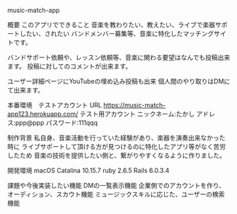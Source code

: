 music-match-app

概要
このアプリでできること
音楽を教わりたい、教えたい、ライブで楽器サポートしたい、されたい
バンドメンバー募集等、音楽に特化したマッチングサイトです。

バンドサポート依頼や、レッスン依頼等、音楽に関わる要望はなんでも投稿出来ます。
投稿に対してのコメントが出来ます。

ユーザー詳細ページにYouTubeの埋め込み投稿も出来
個人間のやり取りはDMにて出来ます。

本番環境　テストアカウント
URL	https://music-match-app123.herokuapp.com/
テスト用アカウント	ニックネーム:たかし アドレス:ppp@ppp パスワード:111qqq

制作背景
私自身、音楽活動を行っていた経験があり、楽器を演奏出来なかった時に
ライブサポートして頂ける方が見つけるのに特化したアプリ等がなく苦労したため
音楽の技術を提供したい側と、繋がりやすくなるように作りました。

開発環境
macOS Catalina 10.15.7
ruby 2.6.5
Rails 6.0.3.4

課題や今後実装したい機能
DMの一覧表示機能
企業側でのアカウントを作り、オーディション、スカウト機能
ミュージックスキルに応じた、ユーザーの検索機能
